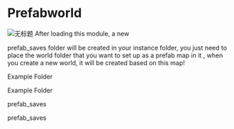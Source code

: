# Prefabworld
![无标题](https://github.com/user-attachments/assets/29460170-b7f3-46f3-b180-72b8ac3fab9e)
After loading this module, a new

prefab_saves
folder will be created in your instance folder, you just need to place the world folder that you want to set up as a prefab map in it , when you create a new world, it will be created based on this map!

Example Folder

Example Folder

prefab_saves

prefab_saves
